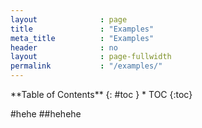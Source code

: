 ```yaml
---
layout              : page
title               : "Examples"
meta_title          : "Examples"
header              : no
layout              : page-fullwidth
permalink           : "/examples/"
---
```


<div class="panel radius" markdown="1">
**Table of Contents**
{: #toc }
*  TOC
{:toc}
</div>

#hehe
##hehehe

